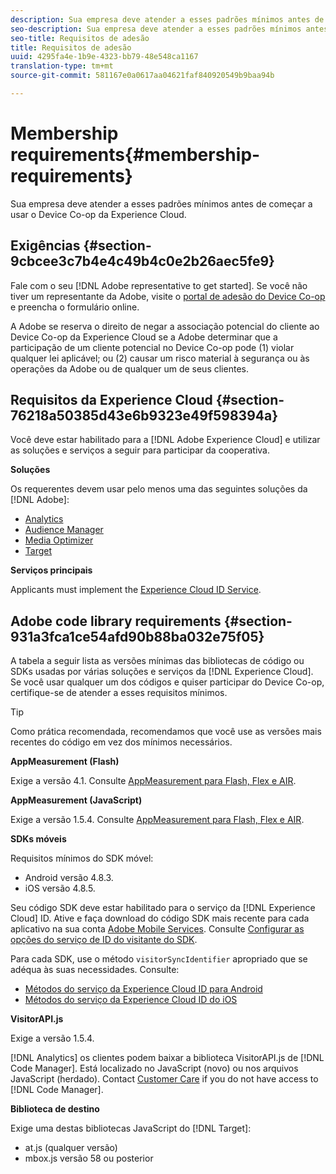```yaml
---
description: Sua empresa deve atender a esses padrões mínimos antes de começar a usar o Device Co-op da Experience Cloud.
seo-description: Sua empresa deve atender a esses padrões mínimos antes de começar a usar o Device Co-op da Experience Cloud.
seo-title: Requisitos de adesão
title: Requisitos de adesão
uuid: 4295fa4e-1b9e-4323-bb79-48e548ca1167
translation-type: tm+mt
source-git-commit: 581167e0a0617aa04621faf840920549b9baa94b

---
```



# Membership requirements{#membership-requirements}

Sua empresa deve atender a esses padrões mínimos antes de começar a usar o Device Co-op da Experience Cloud.

## Exigências {#section-9cbcee3c7b4e4c49b4c0e2b26aec5fe9}

Fale com o seu [!DNL Adobe representative to get started]. Se você não tiver um representante da Adobe, visite o [portal de adesão do Device Co-op](http://landing.adobe.com/en/na/events/summit/275658-summit-co-op.html) e preencha o formulário online.

A Adobe se reserva o direito de negar a associação potencial do cliente ao Device Co-op da Experience Cloud se a Adobe determinar que a participação de um cliente potencial no Device Co-op pode (1) violar qualquer lei aplicável; ou (2) causar um risco material à segurança ou às operações da Adobe ou de qualquer um de seus clientes.

## Requisitos da Experience Cloud {#section-76218a50385d43e6b9323e49f598394a}

Você deve estar habilitado para a [!DNL Adobe Experience Cloud] e utilizar as soluções e serviços a seguir para participar da cooperativa.

**Soluções**

Os requerentes devem usar pelo menos uma das seguintes soluções da [!DNL Adobe]:

* [Analytics](http://www.adobe.com/marketing-cloud/web-analytics.html)
* [Audience Manager](http://www.adobe.com/marketing-cloud/data-management-platform.html)
* [Media Optimizer](http://www.adobe.com/marketing-cloud/online-advertising-management.html)
* [Target](http://www.adobe.com/marketing-cloud/testing-targeting.html)

**Serviços principais**

Applicants must implement the [Experience Cloud ID Service](https://marketing.adobe.com/resources/help/en_US/mcvid/).

## Adobe code library requirements {#section-931a3fca1ce54afd90b88ba032e75f05}

A tabela a seguir lista as versões mínimas das bibliotecas de código ou SDKs usadas por várias soluções e serviços da [!DNL Experience Cloud]. Se você usar qualquer um dos códigos e quiser participar do Device Co-op, certifique-se de atender a esses requisitos mínimos.

>[!TIP]
>
>Como prática recomendada, recomendamos que você use as versões mais recentes do código em vez dos mínimos necessários.

**AppMeasurement (Flash)**

Exige a versão 4.1. Consulte [AppMeasurement para Flash, Flex e AIR](https://marketing.adobe.com/resources/help/en_US/sc/appmeasurement/flash/).

**AppMeasurement (JavaScript)**

Exige a versão 1.5.4. Consulte [AppMeasurement para Flash, Flex e AIR](https://marketing.adobe.com/resources/help/en_US/sc/appmeasurement/flash/).

**SDKs móveis**

Requisitos mínimos do SDK móvel:

* Android versão 4.8.3.
* iOS versão 4.8.5.

Seu código SDK deve estar habilitado para o serviço da [!DNL Experience Cloud] ID. Ative e faça download do código SDK mais recente para cada aplicativo na sua conta [Adobe Mobile Services](https://mobilemarketing.adobe.com/). Consulte [Configurar as opções do serviço de ID do visitante do SDK](https://marketing.adobe.com/resources/help/en_US/mobile/?f=t_config_visitor.html).

Para cada SDK, use o método `visitorSyncIdentifier` apropriado que se adéqua às suas necessidades. Consulte:

* [Métodos do serviço da Experience Cloud ID para Android](https://marketing.adobe.com/resources/help/en_US/mobile/android/mc_methods.html)
* [Métodos do serviço da Experience Cloud ID do iOS](https://marketing.adobe.com/resources/help/en_US/mobile/ios/?f=mc_methods.html)

**VisitorAPI.js**

Exige a versão 1.5.4.

[!DNL Analytics] os clientes podem baixar a biblioteca VisitorAPI.js de [!DNL Code Manager]. Está localizado no JavaScript (novo) ou nos arquivos JavaScript (herdado). Contact [Customer Care](https://helpx.adobe.com/marketing-cloud/contact-support.html) if you do not have access to [!DNL Code Manager].

**Biblioteca de destino**

Exige uma destas bibliotecas JavaScript do [!DNL Target]:

* at.js (qualquer versão)
* mbox.js versão 58 ou posterior


